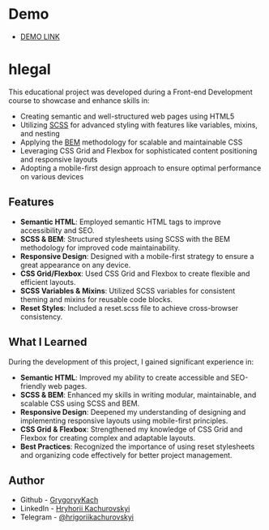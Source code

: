 # Demo

  - [DEMO LINK](https://grigoryykach.github.io/hlegal-landing/)

# hlegal

This educational project was developed during a Front-end Development course to showcase and enhance skills in:

- Creating semantic and well-structured web pages using HTML5
- Utilizing [SCSS](https://sass-lang.com/) for advanced styling with features like variables, mixins, and nesting
- Applying the [BEM](https://en.bem.info/methodology/) methodology for scalable and maintainable CSS
- Leveraging CSS Grid and Flexbox for sophisticated content positioning and responsive layouts
- Adopting a mobile-first design approach to ensure optimal performance on various devices

## Features

- **Semantic HTML**: Employed semantic HTML tags to improve accessibility and SEO.
- **SCSS & BEM**: Structured stylesheets using SCSS with the BEM methodology for improved code maintainability.
- **Responsive Design**: Designed with a mobile-first strategy to ensure a great appearance on any device.
- **CSS Grid/Flexbox**: Used CSS Grid and Flexbox to create flexible and efficient layouts.
- **SCSS Variables & Mixins**: Utilized SCSS variables for consistent theming and mixins for reusable code blocks.
- **Reset Styles**: Included a reset.scss file to achieve cross-browser consistency.

## What I Learned

During the development of this project, I gained significant experience in:

- **Semantic HTML**: Improved my ability to create accessible and SEO-friendly web pages.
- **SCSS & BEM**: Enhanced my skills in writing modular, maintainable, and scalable CSS using SCSS and BEM.
- **Responsive Design**: Deepened my understanding of designing and implementing responsive layouts using mobile-first principles.
- **CSS Grid & Flexbox**: Strengthened my knowledge of CSS Grid and Flexbox for creating complex and adaptable layouts.
- **Best Practices**: Recognized the importance of using reset stylesheets and organizing code effectively for better project management.

## Author

- Github - [GrygoryyKach](https://github.com/GrigoryyKach)
- LinkedIn - [Hryhorii Kachurovskyi](https://www.linkedin.com/in/hryhorii-kachurovskyi-b4994b283/)
- Telegram - [@hrigoriikachurovskyi](https://t.me/hrigoriikachurovskyi)
